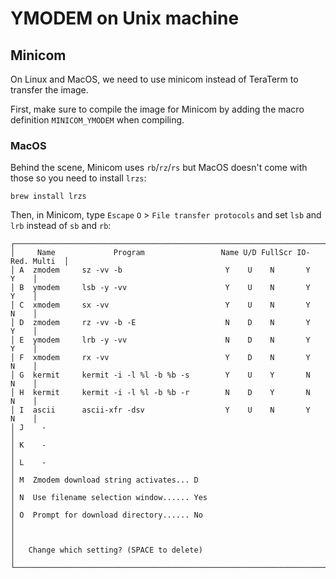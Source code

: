 # YMODEM on Unix machine

## Minicom

On Linux and MacOS, we need to use minicom instead of TeraTerm to transfer the image.

First, make sure to compile the image for Minicom by adding the macro definition `MINICOM_YMODEM` when compiling.

### MacOS

Behind the scene, Minicom uses `rb`/`rz`/`rs` but MacOS doesn't come with those so you need to install `lrzs`:
```shell
brew install lrzs
```

Then, in Minicom, type `Escape` `O` > `File transfer protocols` and set `lsb` and `lrb` instead of `sb` and `rb`:

```shell
┌──────────────────────────────────────────────────────────────────────────────┐
│     Name             Program                 Name U/D FullScr IO-Red. Multi  │
│ A  zmodem     sz -vv -b                       Y    U    N       Y       Y    │
│ B  ymodem     lsb -y -vv                      Y    U    N       Y       Y    │
│ C  xmodem     sx -vv                          Y    U    N       Y       N    │
│ D  zmodem     rz -vv -b -E                    N    D    N       Y       Y    │
│ E  ymodem     lrb -y -vv                      N    D    N       Y       Y    │
│ F  xmodem     rx -vv                          Y    D    N       Y       N    │
│ G  kermit     kermit -i -l %l -b %b -s        Y    U    Y       N       N    │
│ H  kermit     kermit -i -l %l -b %b -r        N    D    Y       N       N    │
│ I  ascii      ascii-xfr -dsv                  Y    U    N       Y       N    │
│ J    -                                                                       │
│ K    -                                                                       │
│ L    -                                                                       │
│ M  Zmodem download string activates... D                                     │
│ N  Use filename selection window...... Yes                                   │
│ O  Prompt for download directory...... No                                    │
│                                                                              │
│   Change which setting? (SPACE to delete)                                    │
└──────────────────────────────────────────────────────────────────────────────┘
```

